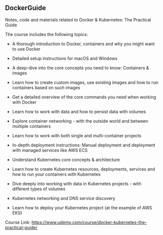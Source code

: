 ## DockerGuide

Notes, code and materials related to Docker & Kubernetes: The Practical Guide

The course includes the following topics:

- A thorough introduction to Docker, containers and why you might want to use Docker

- Detailed setup instructions for macOS and Windows

- A deep-dive into the core concepts you need to know: Containers & images

- Learn how to create custom images, use existing images and how to run containers based on such images

- Get a detailed overview of the core commands you need when working with Docker

- Learn how to work with data and how to persist data with volumes

- Explore container networking - with the outside world and between multiple containers

- Learn how to work with both single and multi-container projects

- In-depth deployment instructions: Manual deployment and deployment with managed services like AWS ECS

- Understand Kubernetes core concepts & architecture

- Learn how to create Kubernetes resources, deployments, services and how to run your containers with Kubernetes

- Dive deeply into working with data in Kubernetes projects - with different types of volumes

- Kubernetes networking and DNS service discovery

- Learn how to deploy your Kubernetes project (at the example of AWS EKS)

Course Link: https://www.udemy.com/course/docker-kubernetes-the-practical-guide/
